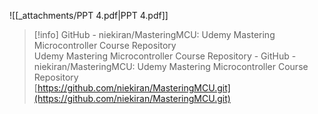   

![[_attachments/PPT 4.pdf|PPT 4.pdf]]

> [!info] GitHub - niekiran/MasteringMCU: Udemy Mastering Microcontroller Course Repository  
> Udemy Mastering Microcontroller Course Repository - GitHub - niekiran/MasteringMCU: Udemy Mastering Microcontroller Course Repository  
> [https://github.com/niekiran/MasteringMCU.git](https://github.com/niekiran/MasteringMCU.git)